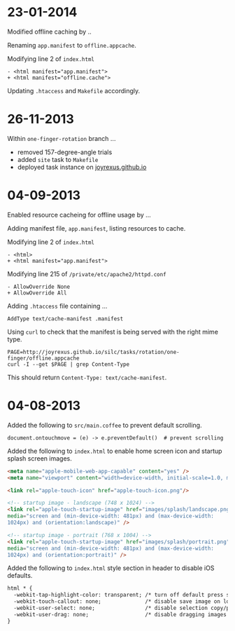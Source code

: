# 23-01-2014 

Modified offline caching by ..

Renaming `app.manifest` to `offline.appcache`.

Modifying line 2 of `index.html`

    - <html manifest="app.manifest">
    + <html manifest="offline.cache">

Updating `.htaccess` and `Makefile` accordingly.


# 26-11-2013 

Within `one-finger-rotation` branch ...

* removed 157-degree-angle trials
* added `site` task to `Makefile`
* deployed task instance on [joyrexus.github.io](http://joyrexus.github.io/silc/tasks/rotation/one-finger)


# 04-09-2013 

Enabled resource cacheing for offline usage by ...

Adding manifest file, `app.manifest`, listing resources to cache.

Modifying line 2 of `index.html`

    - <html>
    + <html manifest="app.manifest">

Modifying line 215 of `/private/etc/apache2/httpd.conf`

    - AllowOverride None
    + AllowOverride All

Adding `.htaccess` file containing ...

    AddType text/cache-manifest	.manifest

Using `curl` to check that the manifest is being served with the right mime type.

    PAGE=http://joyrexus.github.io/silc/tasks/rotation/one-finger/offline.appcache
    curl -I --get $PAGE | grep Content-Type

This should return `Content-Type: text/cache-manifest`.


# 04-08-2013 

Added the following to `src/main.coffee` to prevent default scrolling.

    document.ontouchmove = (e) -> e.preventDefault()  # prevent scrolling

Added the following to `index.html` to enable home screen icon and startup
splash screen images.

```html
<meta name="apple-mobile-web-app-capable" content="yes" />
<meta name="viewport" content="width=device-width, initial-scale=1.0, maximum-scale=1.0, user-scalable=no" />

<link rel="apple-touch-icon" href="apple-touch-icon.png"/>

<!-- startup image - landscape (748 x 1024) -->
<link rel="apple-touch-startup-image" href="images/splash/landscape.png"
media="screen and (min-device-width: 481px) and (max-device-width:
1024px) and (orientation:landscape)" />

<!-- startup image - portrait (768 x 1004) -->
<link rel="apple-touch-startup-image" href="images/splash/portrait.png"
media="screen and (min-device-width: 481px) and (max-device-width:
1024px) and (orientation:portrait)" />
```

Added the following to `index.html` style section in header to disable iOS
defaults.

```html
html * {
  -webkit-tap-highlight-color: transparent; /* turn off default press states */
  -webkit-touch-callout: none;              /* disable save image on long press */
  -webkit-user-select: none;                /* disable selection copy/paste */
  -webkit-user-drag: none;                  /* disable dragging images */
}
```
